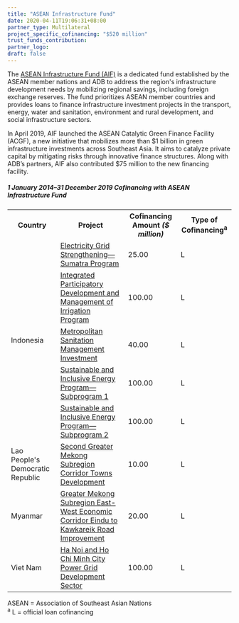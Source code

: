 ```yaml
---
title: "ASEAN Infrastructure Fund"
date: 2020-04-11T19:06:31+08:00
partner_type: Multilateral
project_specific_cofinancing: "$520 million"
trust_funds_contribution: 
partner_logo:
draft: false
---
```


The <a href="https://www.adb.org/site/funds/funds/asean-infrastructure-fund">ASEAN Infrastructure Fund (AIF)</a> is a dedicated fund established by the ASEAN member nations and ADB to address the region's infrastructure development needs by mobilizing regional savings, including foreign exchange reserves. The fund prioritizes ASEAN member countries and provides loans to finance infrastructure investment projects in the transport, energy, water and sanitation, environment and rural development, and social infrastructure sectors. 

In April 2019, AIF launched the ASEAN Catalytic Green Finance Facility (ACGF), a new initiative that mobilizes more than $1 billion in green infrastructure investments across Southeast Asia. It aims to catalyze private capital by mitigating risks through innovative finance structures. Along with ADB’s partners, AIF also contributed $75 million to the new financing facility. 

<split>

##### _1 January 2014–31 December 2019_ Cofinancing with ASEAN Infrastructure Fund

<table class="table dr-partner-table">
<tr>
<th>Country</th>
<th>Project</th>
<th>Cofinancing Amount <em>($ million)</em></th>
<th>Type of Cofinancing<sup>a</sup></th>
</tr>
<tr>
<td rowspan="5">Indonesia</td>
<td><a href="https://www.adb.org/projects/49080-001/main" target="_blank">Electricity Grid Strengthening—Sumatra Program</a></td>
<td>25.00 </td>
<td>L</td>
</tr>
<tr>
<td><a href="https://www.adb.org/projects/43220-014/main" target="_blank">Integrated Participatory Development and Management of Irrigation Program</a></td>
<td>100.00 </td>
<td>L</td>
</tr>
<tr>
<td><a href="https://www.adb.org/projects/43251-025/main" target="_blank">Metropolitan Sanitation Management Investment</a></td>
<td>40.00 </td>
<td>L</td>
</tr>
<tr>
<td><a href="https://www.adb.org/projects/49043-001/main" target="_blank">Sustainable and Inclusive Energy Program—Subprogram 1</a></td>
<td>100.00 </td>
<td>L</td>
</tr>
<tr>
<td><a href="https://www.adb.org/projects/49043-002/main" target="_blank">Sustainable and Inclusive Energy Program—Subprogram 2</a></td>
<td>100.00 </td>
<td>L</td>
</tr>
<tr>
<td>Lao People's Democratic Republic</td>
<td><a href="https://www.adb.org/projects/46443-003/main" target="_blank">Second Greater Mekong Subregion Corridor Towns Development</a></td>
<td>10.00 </td>
<td>L</td>
</tr>
<tr>
<td>Myanmar</td>
<td><a href="https://www.adb.org/projects/46422-003/main" target="_blank">Greater Mekong Subregion East-West Economic Corridor Eindu to Kawkareik Road
Improvement</a></td>
<td>20.00 </td>
<td>L</td>
</tr>
<tr>
<td>Viet Nam</td>
<td><a href="https://www.adb.org/projects/46391-001/main" target="_blank">Ha Noi and Ho Chi Minh City Power Grid Development Sector</a></td>
<td>100.00 </td>
<td>L</td>
</tr>
</table>


<p class="dr-footnote">ASEAN = Association of Southeast Asian Nations <br> <sup>a</sup> L = official loan cofinancing</p>